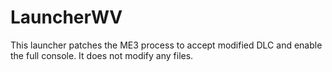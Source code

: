 # LauncherWV
This launcher patches the ME3 process to accept modified DLC and enable the full console.
It does not modify any files.
